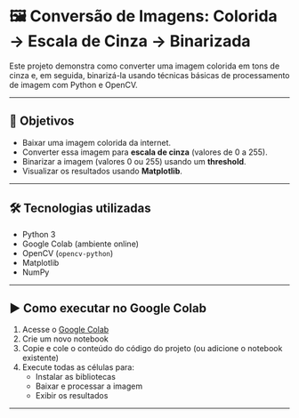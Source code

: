 # 🖼️ Conversão de Imagens: Colorida → Escala de Cinza → Binarizada

Este projeto demonstra como converter uma imagem colorida em tons de cinza e, em seguida, binarizá-la usando técnicas básicas de processamento de imagem com Python e OpenCV.

---

## 📌 Objetivos

- Baixar uma imagem colorida da internet.
- Converter essa imagem para **escala de cinza** (valores de 0 a 255).
- Binarizar a imagem (valores 0 ou 255) usando um **threshold**.
- Visualizar os resultados usando **Matplotlib**.

---

## 🛠️ Tecnologias utilizadas

- Python 3
- Google Colab (ambiente online)
- OpenCV (`opencv-python`)
- Matplotlib
- NumPy

---

## ▶️ Como executar no Google Colab

1. Acesse o [Google Colab](https://colab.research.google.com)
2. Crie um novo notebook
3. Copie e cole o conteúdo do código do projeto (ou adicione o notebook existente)
4. Execute todas as células para:
   - Instalar as bibliotecas
   - Baixar e processar a imagem
   - Exibir os resultados

---


